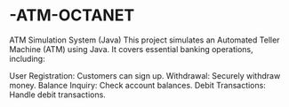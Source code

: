 # -ATM-OCTANET
ATM Simulation System (Java)
This project simulates an Automated Teller Machine (ATM) using Java. It covers essential banking operations, including:

User Registration: Customers can sign up.
Withdrawal: Securely withdraw money.
Balance Inquiry: Check account balances.
Debit Transactions: Handle debit transactions.
